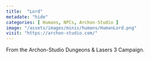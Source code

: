 ```yaml
---
title:  "Lord"
metadate: "hide"
categories: [ Humans, NPCs, Archon-Studio ]
image: "/assets/images/minis/humans/HumanLord.png"
visit: "https://archon-studio.com/"
---
```

From the Archon-Studio Dungeons & Lasers 3 Campaign.